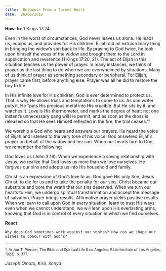 ```yaml
---
title:  Response From a Turned Heart
date:  26/06/2019
---
```


**How-to**: 1 Kings 17:24

Even in the worst of circumstances, God never leaves us alone. He leads us, equips us, and provides for His children. Elijah did an extraordinary thing in bringing the widow’s son back to life. By praying to God twice, he took upon himself the woes of the widow and brought them to the Lord in supplication and reverence (1 Kings 17:20, 21). The act of Elijah in this situation teaches us the power of prayer. In many instances, we think of prayer as the last thing to do when we are overwhelmed by situations. Many of us think of prayer as something secondary or peripheral. For Elijah, prayer came first, before anything else. Prayer was all he did to restore the boy to life.

In His infinite love for His children, God is ever determined to protect us. That is why He allows trials and temptations to come to us. As one writer puts it, He “puts His precious metal into His crucible. But He sits by it, and watches it. Love is His thermometer, and marks the degree of heat; not one instant’s unnecessary pang will He permit, and as soon as the dross is released so that He sees Himself reflected in the fire, the trial ceases.”1

We worship a God who hears and answers our prayers. He heard the voice of Elijah and listened to the very tone of his voice. God answered Elijah’s prayer on behalf of the widow and her son. When our hearts turn to God, we remember the following:

God loves us (John 3:16). When we experience a saving relationship with Jesus, we realize that God loves us more than we love ourselves. He forgives our sins and adopts us into His household and family.

Christ is an expression of God’s love to us. God gave His only Son, Jesus Christ, to die for us and to take the penalty for our sins. Christ became our substitute and bore the wrath that our sins deserved. When we turn our hearts to Him, we undergo spiritual transformation and accept the message of salvation. Prayer brings results. Affirmative prayer yields positive results. When we learn to call upon God in every situation, learn to trust His ways even when we cannot understand, we will lean upon His everlasting arms, knowing that God is in control of every situation in which we find ourselves.

**React**

`Why does God sometimes work against our wishes? How can we shape our wishes to concur with God’s?`

---

<sup>1. Arthur T. Pierson, The Bible and Spiritual Life (Los Angeles: Bible Institute of Los Angeles, 1923), p. 377.</sup>

_Joseph Omato, Kisii, Kenya_